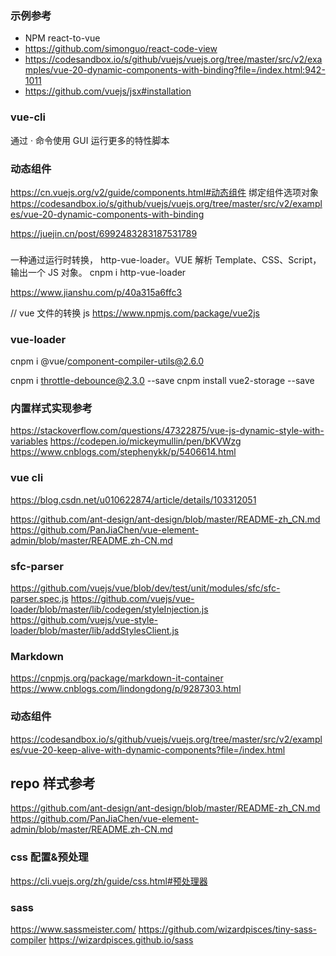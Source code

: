 ### 示例参考

- NPM react-to-vue
- <https://github.com/simonguo/react-code-view>
- <https://codesandbox.io/s/github/vuejs/vuejs.org/tree/master/src/v2/examples/vue-20-dynamic-components-with-binding?file=/index.html:942-1011>
- <https://github.com/vuejs/jsx#installation>

### vue-cli

通过 · 命令使用 GUI 运行更多的特性脚本

### 动态组件

https://cn.vuejs.org/v2/guide/components.html#动态组件
绑定组件选项对象
https://codesandbox.io/s/github/vuejs/vuejs.org/tree/master/src/v2/examples/vue-20-dynamic-components-with-binding

https://juejin.cn/post/6992483283187531789

###

一种通过运行时转换， http-vue-loader。VUE 解析 Template、CSS、Script，输出一个 JS 对象。
cnpm i http-vue-loader

https://www.jianshu.com/p/40a315a6ffc3

// vue 文件的转换 js
https://www.npmjs.com/package/vue2js

### vue-loader

cnpm i @vue/component-compiler-utils@2.6.0

cnpm i throttle-debounce@2.3.0 --save
cnpm install vue2-storage --save

### 内置样式实现参考

https://stackoverflow.com/questions/47322875/vue-js-dynamic-style-with-variables
https://codepen.io/mickeymullin/pen/bKVWzg
https://www.cnblogs.com/stephenykk/p/5406614.html

### vue cli

https://blog.csdn.net/u010622874/article/details/103312051

https://github.com/ant-design/ant-design/blob/master/README-zh_CN.md
https://github.com/PanJiaChen/vue-element-admin/blob/master/README.zh-CN.md

### sfc-parser

https://github.com/vuejs/vue/blob/dev/test/unit/modules/sfc/sfc-parser.spec.js
https://github.com/vuejs/vue-loader/blob/master/lib/codegen/styleInjection.js
https://github.com/vuejs/vue-style-loader/blob/master/lib/addStylesClient.js

### Markdown

https://cnpmjs.org/package/markdown-it-container
https://www.cnblogs.com/lindongdong/p/9287303.html

### 动态组件

https://codesandbox.io/s/github/vuejs/vuejs.org/tree/master/src/v2/examples/vue-20-keep-alive-with-dynamic-components?file=/index.html

## repo 样式参考

https://github.com/ant-design/ant-design/blob/master/README-zh_CN.md
https://github.com/PanJiaChen/vue-element-admin/blob/master/README.zh-CN.md

### css 配置&预处理

https://cli.vuejs.org/zh/guide/css.html#预处理器

### sass

https://www.sassmeister.com/
https://github.com/wizardpisces/tiny-sass-compiler
https://wizardpisces.github.io/sass
